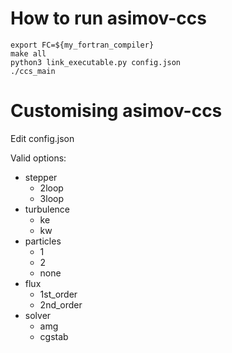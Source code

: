 # How to run asimov-ccs
    export FC=${my_fortran_compiler}
    make all
    python3 link_executable.py config.json
    ./ccs_main

# Customising asimov-ccs
  Edit config.json
  
  Valid options:
  - stepper
    - 2loop
    - 3loop
  - turbulence
    - ke
    - kw 
  - particles
    - 1
    - 2
    - none
  - flux
    - 1st_order
    - 2nd_order
  - solver
    - amg
    - cgstab

